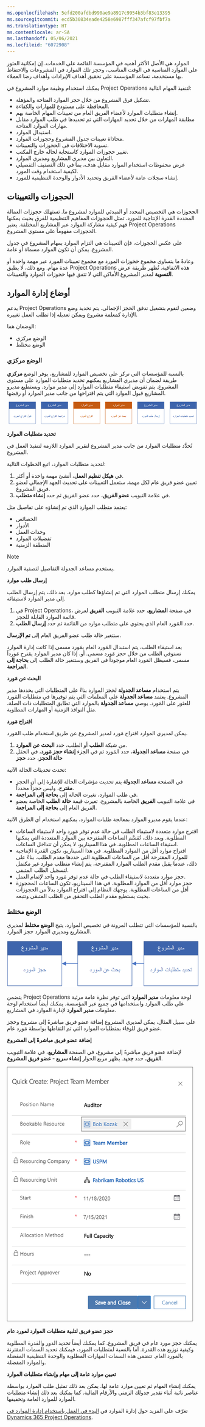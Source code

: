 ```yaml
---
ms.openlocfilehash: 5efd200afdbd990ae9a8917c9954b3bf83e13395
ms.sourcegitcommit: ecd5b30834eade4258e6987fff347afcf97fbf7a
ms.translationtype: HT
ms.contentlocale: ar-SA
ms.lasthandoff: 05/06/2021
ms.locfileid: "6072908"
---
```

الموارد هي الأصل الأكثر أهميه في المؤسسة القائمة على الخدمات. إن إمكانية العثور على الموارد المناسبة في الوقت المناسب، وحجز تلك الموارد في المشروعات والاحتفاظ بها مستخدمة، تساعد المؤسسة على تحقيق أهداف الإيرادات وأهداف رضا العملاء. 

يمكنك استخدام وظيفة موارد المشروع في Project Operations لتنفيذ المهام التالية:

- تشكيل فرق المشروع من خلال حجز الموارد المتاحة والمؤهلة.
- المحافظة على مستودع للمهارات والكفاءة.
- إنشاء متطلبات الموارد لأعضاء الفريق العام من تعيينات المهام الخاصة بهم.
- مطابقة المهارات من خلال تحديد المهارات التي تم تحديدها في طلب الموارد مقابل مهارات الموارد المتاحة.
- استبدال الموارد.
- محاذاة تعيينات جدول المشروع وحجوزات الموارد.
- تسوية الاختلافات في الحجوزات والتعيينات.
- تغيير حجوزات الموارد كاستجابة لحاله خارج المكتب.
- التعاون بين مديري المشاريع ومديري الموارد.
- عرض محفوظات استخدام الموارد مقابل هدف، بما في ذلك التصنيف التفصيلي لكيفية استخدام وقت المورد.
- إنشاء سجلات عامة لأعضاء الفريق وتحديد الأدوار والوحدة التنظيمية للمورد.

## <a name="bookings-and-assignments"></a>الحجوزات والتعيينات

الحجوزات هي التخصيص المحدد أو المبدئي للموارد لمشروع ما. تستهلك حجوزات العمالة المحددة القدرة الإنتاجية للمورد. تمثل الحجوزات المفاهيم التنظيمية للفرق بحيث يمكنها فهم كيفية مشاركة الموارد عبر المشاريع المختلفة. يعتبر Project Operations الحجوزات مفهوماً على مستوي المشروع.

على عكس الحجوزات، فإن التعيينات هي التزام الموارد بمهام المشروع في جدول المشروع. يمكن أن تكون الموارد مسماة أو عامة.

وعادةً ما يتساوى مجموع حجوزات المورد مع مجموع تعيينات المورد عبر مهمة واحدة أو عدة مهام. ومع ذلك، لا يطبق Project Operations هذه الاتفاقية. تُظهر طريقة عرض **التسوية** لمدير المشروع الأماكن التي لا تتفق فيها حجوزات الموارد والتعيينات.

## <a name="resource-management-modes"></a>أوضاع إدارة الموارد

يدعم Project Operations وضعين لتقوم بتشغيل تدفق الحجز الإجمالي. يتم تحديد وضع الإدارة كمعلمة مشروع ويمكن تعديله إذا تطلب العمل تغييره.

الوضعان هما:

- الوضع مركزي
- الوضع مختلط

### <a name="central-mode"></a>الوضع مركزي
بالنسبة للمؤسسات التي تركز على تخصيص الموارد للمشاريع، يوفر الوضع **مركزي** طريقة لضمان أن مديري المشاريع يمكنهم تحديد متطلبات الموارد على مستوى المشروع. يتم تفويض استيفاء متطلبات الموارد إلى مدير موارد. ويستطيع مديرو المشاريع قبول الموارد التي يتم اقتراحها من جانب مدير الموارد أو رفضها.

[ ![ رسم تخطيطي لتدفق أوضاع إدارة الموارد في الوضع المركزي.](../media/resource-management-central-mode-1-c.png) ](../media/resource-management-central-mode-1-c.png#lightbox)

**تحديد متطلبات الموارد**

تُحدَّد متطلبات الموارد من جانب مدير المشروع لتقرير الموارد اللازمة لتنفيذ العمل في المشروع. 

لتحديد متطلبات الموارد، اتبع الخطوات التالية:

1.  في **هيكل تنظيم العمل**، أنشئ مهمة واحدة أو أكثر.
2.  تعيين عضو فريق عام لكل مهمة. ستعمل التعيينات على تحديث الجهد الإجمالي لعضو فريق المشروع.
3.  في علامة التبويب **عضو الفريق**، حدد عضو الفريق ثم حدد **إنشاء متطلب**.


يعتمد متطلب الموارد الذي تم إنشاؤه على تفاصيل مثل:

- الخصائص
- الأدوار
- وحدات العمل
- تفضيلات الموارد
- المنطقة الزمنية

> [!NOTE]
> يستخدم مساعد الجدولة التفاصيل لتصفية الموارد.


**إرسال طلب موارد**

يمكنك إرسال متطلب الموارد التي تم إنشاؤها كطلب موارد. بعد ذلك، يتم إرسال الطلب إلى مدير الموارد لاستيفائه.

1.  في Project Operations، في صفحة **المشاريع**، حدد علامة التبويب **الفريق** لعرض قائمة الموارد القابلة للحجز.
2.  حدد المَورد العام الذي يحتوي على متطلب موارد من القائمة ثم حدد **إرسال الطلب**.

ستتغير حالة طلب عضو الفريق العام إلى **تم الإرسال**.


بعد استيفاء الطلب، يتم استبدال المَورد العام بمَورد مسمى إذا كانت إدارة الموارد تستوفي الطلب من خلال حجز مَورد مسمى. أو، إذا كان مدير الموارد يقترح مَورداً مسمى، فسيظل المَورد العام موجوداً في الفريق وستتغير حالة الطلب إلى **بحاجة إلى المراجعة**.

**البحث عن مَورد**

يتم استخدام **مساعد الجدولة** لحجز الموارد بناءً على المتطلبات التي يحددها مدير المشروع. يعتمد **مساعد الجدولة** على المعلمات التي يتم توفيرها في متطلبات المَورد للعثور على المَورد. يوصي **مساعد الجدولة** بالموارد التي تطابق المتطلبات ذات الصلة، مثل النوافذ الزمنية أو المهارات المطلوبة.

**اقتراح مَورد**

يمكن لمديري الموارد اقتراح مَورد لمدير المشروع عن طريق استخدام طلب المَورد.

1.  من شبكة **الطلب** أو الطلب، حدد **البحث عن الموارد**.
2.  في صفحة **مساعد الجدولة**، حدد المَورد ثم في الجزء **إنشاء حجز مَورد**، في الحقل **حالة الحجز**، حدد **حجز**


تحدث تحديثات الحالة الآتية:

- في الصفحة **مساعد الجدولة** يتم تحديث مؤشرات الحالة للإشارة إلى أن الحجز **مقترح**، وليس حجزاً محدداً.
- في طلب الموارد، تغيرت الحالة إلى **بحاجة إلى المراجعة**.
- في علامة التبويب **الفريق** الخاصة بالمشروع، تغيرت قيمة **حالة الطلب** الخاصة بعضو الفريق العام إلى **بحاجة إلى المراجعة**.


عندما يقوم مديرو الموارد بمعالجة طلبات الموارد، يمكنهم استخدام أي الطرق الآتية:

- اقترح موارد متعددة لاستيفاء الطلب في حالة عدم توفر مَورد واحد لاستيفاء الساعات المطلوبة. وبعد ذلك، تُقسَّم الساعات المقترحة بين الموارد المتعددة التي يمكنها استيفاء الساعات المطلوبة. في هذا السيناريو، لا يمكن أن تتداخل الساعات.
- اقتراح موارد أقل من الموارد المطلوبة. في هذا السيناريو، تكون القدرة الإنتاجية للموارد‬ المقترحة أقل من الساعات المطلوبة التي حددها مقدم الطلب. بناءً على ذلك، عندما يقبل مقدم الطلب الموارد المقترحة، يتم إنشاء متطلب موارد غير مكتمل لتسجيل الطلب المتبقي.
- حجز موارد متعددة لاستيفاء الطلب في حالة عدم توفر مَورد واحد لإتمام العمل.
- حجز موارد أقل من الموارد المطلوبة. في هذا السيناريو، تكون الساعات المحجوزة أقل من الساعات المطلوبة. يوجهك النظام إلى اقتراح الموارد بدلاً من الحجوزات بحيث يستطيع مقدم الطلب التحقق من الطلب المتبقي وتتبعه.


### <a name="hybrid-mode"></a>الوضع مختلط

بالنسبة للمؤسسات التي تتطلب المرونة في تخصيص الموارد، يتيح **الوضع مختلط** لمديري المشاريع ومديري الموارد حجز الموارد.

![ رسم تخطيطي لتدفق أوضاع إدارة الموارد في الوضع المختلط. ](../media/resource-management-hybrid-mode-c.png) 

يتضمن Project Operations لوحة معلومات **مدير الموارد** التي توفر نظرة عامة مرئية على طلب الموارد واستخدامها في جميع عبر المؤسسة. يمكنك أيضاً استخدام لوحة معلومات **مدير الموارد** لإدارة الموارد في المشاريع. 

على سبيل المثال، يمكن لمديري المشروع إضافة عضو فريق مباشرةً إلى مشروع وحجز عضو فريق للوفاء بمتطلبات الموارد التي تم التقاطها بواسطة مَورد عام.

**إضافة عضو فريق مباشرةً إلى المشروع**

لإضافة عضو فريق مباشرةً إلى مشروع، في الصفحة **المشاريع**، في علامة التبويب **الفريق**، حدد **جديد**. يظهر مربع الحوار **إنشاء سريع - عضو فريق المشروع**. 

![ لقطة شاشة لمربع الحوار "إنشاء سريع - عضو فريق المشروع".](../media/quick-team-member-ss.png)

**حجز عضو فريق لتلبية متطلبات الموارد لمورد عام**

يمكنك حجز مورد عام في فريق المشروع. كما يمكنك أيضاً تحديد الدور والقدرة المطلوبة وكيفية توزيع هذه القدرة. أما بالنسبة لمتطلبات المورد، فيمكنك تحديد السمات المقترنة بالمورد العام. تتضمن هذه السمات المهارات المطلوبة والوحدة التنظيمية المفضلة والموارد المفضلة.

**تعيين موارد عامة إلى مهام وإنشاء متطلبات الموارد**

يمكنك إنشاء المهام ثم تعيين موارد عامة لها. يمكن بعد ذلك تمثيل طلب الموارد بواسطة عناصر نائبة أثناء تقدير جدولك الزمني والأرقام المالية. كما يمكنك بعد ذلك إنشاء متطلبات الموارد للموارد العامة وتحقيقها.

تعرّف على المزيد حول إدارة الموارد في [البدء في العمل باستخدام إدارة الموارد في Dynamics 365 Project Operations](https://docs.microsoft.com/learn/modules/get-started-project-resource-management//?azure-portal=true).


